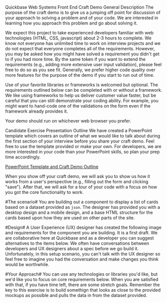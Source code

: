 Quickbase Web Systems Front End Craft Demo
General Description
The purpose of the craft demo is to give us a jumping off point for discussion of your approach to solving a problem and of your code. We are interested in learning how you approach this problem and go about solving it.

We expect this project to take experienced developers familiar with web technologies (HTML, CSS, javascript) about 2-3 hours to complete. We know not everyone has unlimited time to work on interview projects and we do not expect that everyone completes all of the requirements. However, you may be asked how you might have solved a requirement you didn't get to if you had more time. By the same token if you want to extend the requirements (e.g., adding more extensive user input validation), please feel free to do so as you see fit. Generally, we prefer higher code quality over more features for the purpose of the demo if you start to run out of time.

Use of your favorite libraries or frameworks is welcomed but optional. The requirements outlined below can be completed with or without a framework. We like using frameworks to help us deliver customer value faster, but be careful that you can still demonstrate your coding ability. For example, you might want to hand-code one of the validations on the form even if the framework already provides it.

Your demo should run on whichever web browser you prefer.

Candidate Exercise Presentation Outline
We have created a PowerPoint template which covers an outline of what we would like to talk about during the first section of your interview before you share your craft demo. Feel free to use the template provided or make your own. For developers, we are more interested in your code than your PowerPoint skills, so plan your prep time accordingly.

[PowerPoint Template and Craft Demo Outline](https://github.com/QuickBase/interview-demos/blob/master/websystems/Quickbase_CandidateExercise_PresentationTemplate.pptx)

When you show off your craft demo, we will ask you to show us how it works from a user's perspective (e.g., filling out the form and clicking "save"). After that, we will ask for a tour of your code with a focus on how you got the core functionality to work.

#The scenario#
You are building out a component to display a list of cards based on a dataset provided as `json`. The designer has provided you with a desktop design and a mobile design, and a base HTML structure for the cards based upon how they are used on other parts of the site. 

#Design#
A User Experience (UX) designer has created the following image and requirements for the component you are building. It is a first draft. We are collaborative here at Quickbase and as a developer you can suggest alternatives to the items below. We often have conversations between developers and UX designers about a spec before we go build it. Unfortunately, in this setup scenario, you can't talk with the UX designer so feel free to imagine you had the conversation and make changes you think would be worthwhile.

#Your Approach#
You can use any technologies or libraries you'd like, but we'd like you to focus on core requirements below. When you are satisfied with that, if you have time left, there are some stretch goals. Remember the key to this exercise is to build somethign that looks as close to the provided mockups as possible and pulls the data in from the dataset provided.